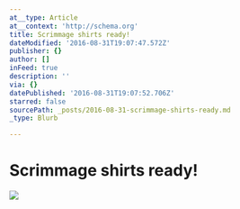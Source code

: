 ```yaml
---
at__type: Article
at__context: 'http://schema.org'
title: Scrimmage shirts ready!
dateModified: '2016-08-31T19:07:47.572Z'
publisher: {}
author: []
inFeed: true
description: ''
via: {}
datePublished: '2016-08-31T19:07:52.706Z'
starred: false
sourcePath: _posts/2016-08-31-scrimmage-shirts-ready.md
_type: Blurb

---
```

# Scrimmage shirts ready!
![](https://the-grid-user-content.s3-us-west-2.amazonaws.com/62ff76f7-0910-435f-987a-a4dab8720dbf.jpg)